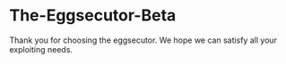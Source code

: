 # The-Eggsecutor-Beta
Thank you for choosing the eggsecutor.
We hope we can satisfy all your exploiting needs.
